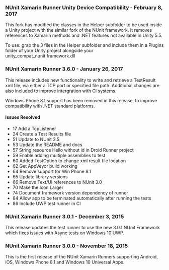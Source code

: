 ### NUnit Xamarin Runner Unity Device Compatibility - February 8, 2017

This fork has modified the classes in the Helper subfolder to be used inside a Unity project with the similar fork of the NUnit framework. It removes references to Xamarin methods and .NET features not available in Unity 5.5.

To use: grab the 3 files in the Helper subfolder and include them in a Plugins folder of your Unity project alongside your unity_compat_nunit.framework.dll

### NUnit Xamarin Runner 3.6.0 - January 26, 2017

This release includes new functionality to write and retrieve a TestResult xml file, via either a TCP port or specified file path. Additional changes are also included to improve intergration with CI systems.

Windows Phone 8.1 support has been removed in this release, to improve compatibility with .NET standard platforms.

#### Issues Resolved

 * 17 Add a TcpListener
 * 24 Create a Test Results file
 * 51 Update to NUnit 3.5
 * 53 Update the README and docs
 * 57 String resource Hello without id in Droid Runner project
 * 59 Enable adding multiple assemblies to test 
 * 60 Added TestOption to change xml result file location
 * 62 Get AppVeyor build working
 * 64 Remove support for Win Phone 8.1
 * 65 Update library versions
 * 66 Remove Text/UI references to NUnit 3.0
 * 70 Make the Icon Larger
 * 74 Document framework version dependency of runner
 * 84 Allow app to be terminated automatically after running the tests
 * 86 Include UWP test runner in CI

### NUnit Xamarin Runner 3.0.1 - December 3, 2015

This release updates the test runner to use the new 3.0.1 NUnit Framework which fixes issues with Async tests on Windows 10 UWP. 

### NUnit Xamarin Runner 3.0.0 - November 18, 2015

This is the first release of the NUnit Xamarin Runners supporting Android, iOS, Windows Phone 8.1 and Windows 10 Universal Apps. 
